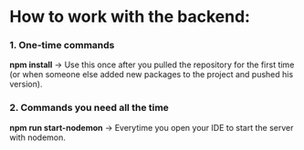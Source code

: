 # How to work with the backend:

### 1. One-time commands
**npm install** → Use this once after you pulled the repository for the first time (or when someone else added new packages to the project and pushed his version).
### 2. Commands you need all the time
**npm run start-nodemon** → Everytime you open your IDE to start the server with nodemon.
